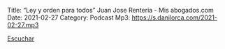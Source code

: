 Title: “Ley y orden para todos” Juan Jose Renteria - Mis abogados.com
Date: 2021-02-27
Category: Podcast
Mp3: https://s.danilorca.com/2021-02-27.mp3

<a href="https://s.danilorca.com/2021-02-27.mp3" type="audio/mpeg">
Escuchar
</a>
